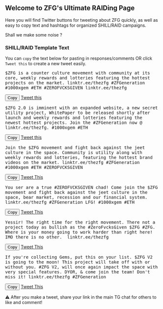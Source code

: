 <script src="https://ajax.googleapis.com/ajax/libs/jquery/2.1.1/jquery.min.js"></script>
<script src="https://cdn.jsdelivr.net/clipboard.js/1.5.12/clipboard.min.js"></script>

<script defer>
$(function(){
  new Clipboard('.copy-text');
});
</script>

## Welcome to ZFG's Ultimate RAIDing Page

Here you will find Twitter buttons for tweeting about ZFG quickly, as well as easy to copy text and hashtags for organized SHILL/RAID campaigns. 

Shall we make some noise ? 

### SHILL/RAID Template Text

You can `copy` the text below for pasting in responses/comments OR click `Tweet this` to create a new tweet easily.

<div id="shill1" ><pre style="white-space: pre-wrap;">
$ZFG is a counter culture movement with community at its core, weekly rewards and lotteries featuring the hottest projects on the market. linktr.ee/thezfg #ZFGeneration #1000xgem #ETH #ZEROFVCKSGIVEN linktr.ee/thezfg
</pre></div>
<input type="button" class="copy-text btn" data-clipboard-target="#shill1" value="Copy">
<a class="btn" href="https://twitter.com/intent/tweet?text=$ZFG is a counter culture movement with community at its core, weekly rewards and lotteries featuring the hottest projects on the market. linktr.ee/thezfg%0d%0d&hashtags=ZFGeneration,1000xgem,ETH,ZEROFVCKSGIVEN">Tweet this</a>

<div id="shill2" ><pre style="white-space: pre-wrap;">
$ZFG 2.0 is imminent with an expanded website, a new secret utility project, WhitePaper to be released shortly after launch and weekly rewards and lotteries featuring the newest hottest projects. Join the #ZFGeneration now @ linktr.ee/thezfg. #1000xgem #ETH
</pre></div>
<input type="button" class="copy-text btn" data-clipboard-target="#shill2" value="Copy">
<a class="btn" href="https://twitter.com/intent/tweet?text=$ZFG 2.0 is imminent with an expanded website, a new secret utility project, WhitePaper to be released shortly after launch and weekly rewards and lotteries featuring the newest hottest projects. Join the %23ZFGeneration now @ linktr.ee/thezfg%0d%0d&hashtags=ZFGeneration,1000xgem,ETH">Tweet this</a>

<div id="shill3" ><pre style="white-space: pre-wrap;">
Join the $ZFG movement and fight back against the jeet culture in the space. Community is utility along with weekly rewards and lotteries, featuring the hottest brand videos on the market. linktr.ee/thezfg #ZFGeneration #1000xgem #ETH #ZEROFVCKSGIVEN
</pre></div>
<input type="button" class="copy-text btn" data-clipboard-target="#shill3" value="Copy">
<a class="btn" href="https://twitter.com/intent/tweet?text=Join the $ZFG movement and fight back against the jeet culture in the space. Community is utility along with weekly rewards and lotteries, featuring the hottest brand videos on the market. linktr.ee/thezfg%0d%0d&hashtags=ZFGeneration,1000xgem,ETH,ZEROFVCKSGIVEN">Tweet This</a>

<div id="shill4" ><pre style="white-space: pre-wrap;">
You ser are a true #ZEROFVCKSGIVEN chad! Come join the $ZFG movement and fight back against the jeet culture in the space, bear market, recession and our financial system. linktr.ee/thezfg #ZFGeneration LFG! #1000xgem #ETH
</pre></div>
<input type="button" class="copy-text btn" data-clipboard-target="#shill4" value="Copy">
<a class="btn" href="https://twitter.com/intent/tweet?text=You ser are a true %23ZEROFVCKSGIVEN chad! Come join the $ZFG movement and fight back against the jeet culture in the space, bear market, recession and our financial system. linktr.ee/thezfg%0d%0d&hashtags=ZFGeneration,1000xgem,ETH,ZEROFVCKSGIVEN">Tweet This</a>

<div id="shill5" ><pre style="white-space: pre-wrap;">
Yessir! The right time for the right movement. There not a project today as bullish as the #ZeroFvcksGiven $ZFG #ZFG. Where is your money going to work harder than right here! IMO there is no other.  linktr.ee/thezfg
</pre></div>
<input type="button" class="copy-text btn" data-clipboard-target="#shill5" value="Copy">
<a class="btn" href="https://twitter.com/intent/tweet?text=Yessir! The right time for the right movement. There not a project today as bullish as the %23ZeroFvcksGiven $ZFG %23ZFG. Where is your money going to work harder than right here! IMO there is no other.  linktr.ee/thezfg">Tweet This</a>

<div id="shill6" ><pre style="white-space: pre-wrap;">
If you're collecting Gems, put this on your list. $ZFG V2 is going to the moon! This project will take off with or without you. #ZFG V2, will once again impact the space with very special features. DYOR, & come join the team! Don't miss it! linktr.ee/thezfg #ZFGeneration
</pre></div>
<input type="button" class="copy-text btn" data-clipboard-target="#shill6" value="Copy">
<a class="btn" href="https://twitter.com/intent/tweet?text=If you're collecting Gems, put this on your list. $ZFG V2 is going to the moon! This project will take off with or without you. %23ZFG V2, will once again impact the space with very special features. DYOR, & come join the team! Don't miss it! linktr.ee/thezfg%0d%0d&hashtags=ZFGeneration">Tweet This</a>

⚠️ After you make a tweet, share your link in the main TG chat for others to like and comment!
